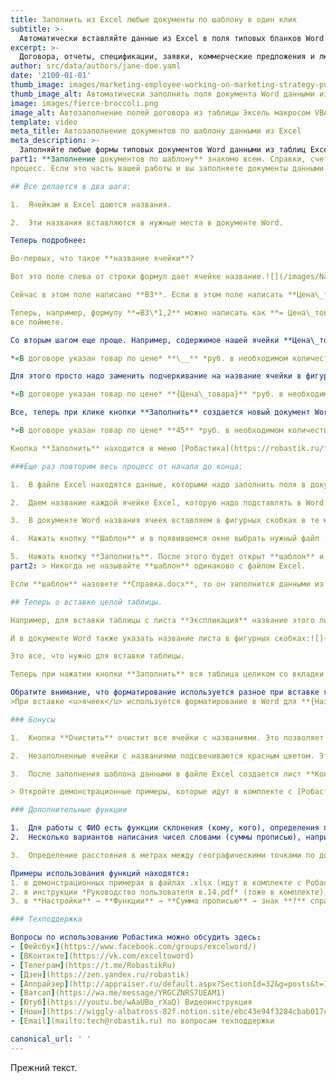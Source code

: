 ```yaml
---
title: Заполнить из Excel любые документы по шаблону в один клик
subtitle: >-
  Автоматически вставляйте данные из Excel в поля типовых бланков Word
excerpt: >-
  Договора, отчеты, спецификации, заявки, коммерческие предложения и любые формы документов .doc автоматически заполняйте по шаблону данными из таблиц Excel с помощью готового макроса VBA. Любые бланки в Word можно заполнять по образцу вставляя содержимое ячеек Excel без программирования вообще.
author: src/data/authors/jane-doe.yaml
date: '2100-01-01'
thumb_image: images/marketing-employee-working-on-marketing-strategy-purple.png
thumb_image_alt: Автоматически заполнить поля документа Word данными из Excel в надстройке VBA
image: images/fierce-broccoli.png
image_alt: Автозаполнение полей договора из таблицы Эксель макросом VBA
template: video
meta_title: Автозаполнение документов по шаблону данными из Excel
meta_description: >-
  Заполняйте любые формы типовых документов Word данными из таблиц Excel с помощью готового макроса VBA автоматически
part1: **Заполнение документов по шаблону** знакомо всем. Справки, счета, договора, декларации, отчеты и т.д. – сопровождают любой рабочий
процесс. Если это часть вашей работы и вы заполняете документы данными из Excel, то вы попали куда нужно.

## Все делается в два шага:

1.  Ячейкам в Excel даются названия.

2.  Эти названия вставляются в нужные места в документе Word.

Теперь подробнее:

Во-первых, что такое **название ячейки**?

Вот это поле слева от строки формул дает ячейке название.![](/images/Name-field.png)

Сейчас в этом поле написано **В3**. Если в этом поле написать **Цена\_товара**, то ячейка **В3** получит название **Цена\_товара**. Вот так:![](/images/Name-field-example.png)

Теперь, например, формулу **=В3\*1,2** можно написать как **= Цена\_товара\*1,2** и результат будет одинаковый. Попробуйте и сразу
все поймете.

Со вторым шагом еще проще. Например, содержимое нашей ячейки **Цена\_товара** (в нашем примере это 45) нужно вставить вместо подчеркивания в текст:

*«В договоре указан товар по цене* **\__** *руб. в необходимом количестве»*.

Для этого просто надо заменить подчеркивание на название ячейки в фигурных скобках, вот так:

*«В договоре указан товар по цене* **{Цена\_товара}** *руб. в необходимом количестве»*.

Все, теперь при клике кнопки **Заполнить** создается новый документ Word с текстом:

*«В договоре указан товар по цене* **45** *руб. в необходимом количестве»*.

Кнопка **Заполнить** находится в меню [Робастика](https://robastik.ru/features-filling) на вкладке **Надстройки** в Excel:![](/images/MenuWord-2496f53a.png)

###Еще раз повторим весь процесс от начала до конца:

1.  В файле Excel находятся данные, которыми надо заполнить поля в документе Word.

2.  Даем название каждой ячейке Excel, которую надо подставлять в Word.

3.  В документе Word названия ячеек вставляем в фигурных скобках в те места, куда надо подставлять содержимое этих ячеек. Этот документ Word теперь будем называть **шаблоном**.

4.  Нажать кнопку **Шаблон** и в появившемся окне выбрать нужный файл .docx, в котором вставлены названия ячеек в фигурных скобках.

5.  Нажать кнопку **Заполнить**. После этого будет открыт **шаблон** и в него вместо фигурных скобок будут подставлены данные из Excel. Затем заполненный документ будет сохранен с именем файла Excel и в ту же папку, где находится этот файл Excel. Если файл Excel называется **Справка.xlsx**, то заполненный шаблон сохранится рядом с ним под именем **Справка.docx**.
part2: > Никогда не называйте **шаблон** одинаково с файлом Excel. 

Если **шаблон** назовете **Справка.docx**, то он заполнится данными из Excel и заполненный файл сохранится под именем **Справка.docx** вместо **шаблона**, т.е. **шаблон** пропадет. Лучше назвать шаблон **Шаблон справки.docx**.

## Теперь о вставке целой таблицы.

Например, для вставки таблицы с листа **Экспликация** название этого листа нужно вставлять как **{Экспликация}**. Т.е. чтобы указать лист Excel, с которого надо вставить таблицу в документ, <u>в название этого листа на ярлыке нужно добавить фигурные скобки</u>. Вот так:![](/images/Table-check.png)

И в документе Word также указать название листа в фигурных скобках:![](/images/Table-into-document.png)

Это все, что нужно для вставки таблицы. 

Теперь при нажатии кнопки **Заполнить** вся таблица целиком со вкладки Excel с названием **{Экспликация}** будет вставлена в **шаблон** Word вместо **{Экспликация}** точно с тем форматированием, которое сделано в Excel. 

Обратите внимание, что форматирование используется разное при вставке ячеек и таблиц:
>При вставке <u>ячеек</u> используется форматирование в Word для **{Названия_ячейки}**<br>При вставке <u>таблиц</u> таблица вставляется вместе со своим форматированием как оно сделано в Excel.

### Бонусы

1.  Кнопка **Очистить** очистит все ячейки с названиями. Это позволяет избежать ошибки, когда в Excel по недогляду остаются старые данные и потом они попадают в новый документ.

2.  Незаполненные ячейки с названиями подсвечиваются красным цветом. Это позволяет избежать ошибки, когда в шаблон передаются пустые ячейки. Эта подсветка включается в **Настройки** → **Excel** → **Подсвечивать незаполненные ячейки**.

3.  После заполнения шаблона данными в файле Excel создается лист **Контроль**, на котором указываются результаты заполнения, в т.ч. все использованные и пропущенные ячейки. Это также включается в **Настройках** [Робастика](/features-filling).

> Откройте демонстрационные примеры, которые идут в комплекте с [Робастиком](/)

### Дополнительные функции

1.  Для работы с ФИО есть функции склонения (кому, кого), определения пола (-ый, -ая) и сокращения инициалов. Например: **директор Иванов Иван Иванович** можно изменить на **директору Иванову И.И.**
2.  Несколько вариантов написания чисел словами (суммы прописью), например: **3,33** → **Три рубля 33 коп.**

3.  Определение расстояния в метрах между географическими точками по долготе и широте.

Примеры использования функций находятся: 
1. в демонстрационных примерах в файлах .xlsx (идут в комплекте с Робастиком), 
2. в инструкции *Руководство пользователя в.14.pdf* (тоже в комплекте), 
3. в **Настройки** → **Функции** → **Сумма прописью** → знак **?** справа в пункте меню. (также в других функциях)

### Техподдержка

Вопросы по использованию Робастика можно обсудить здесь:
- [Фейсбук](https://www.facebook.com/groups/excelword/)
- [ВКонтакте](https://vk.com/exceltoword)
- [Телеграм](https://t.me/RobastikRu)
- [Дзен](https://zen.yandex.ru/robastik)
- [Аппрайзер](http://appraiser.ru/default.aspx?SectionId=32&g=posts&t=14905)
- [Ватсап](https://wa.me/message/YRGCZNRS7UEAM1)
- [Ютуб](https://youtu.be/wAaUBo_rXaQ) Видеоинструкция
- [Ношн](https://wiggly-albatross-82f.notion.site/ebc43e94f3284cbab017c841b37ce881) Вики Робастика
- [Email](mailto:tech@robastik.ru) по вопросам техподдержки

canonical_url: ' '
---
```

Прежний текст.